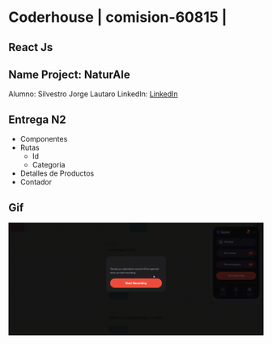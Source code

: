 # Coderhouse | comision-60815 |
## React Js
## Name Project: NaturAle
Alumno: Silvestro Jorge Lautaro
LinkedIn:
[LinkedIn](https://www.linkedin.com/in/jorge-lautaro-silvestro/)

## Entrega N2
- Componentes
- Rutas
    - Id
    - Categoria
- Detalles de Productos
- Contador

## Gif
![alt text](./src/multimedia/Entrega2ReactGif.gif)
